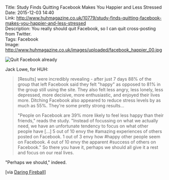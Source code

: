 Title: Study Finds Quitting Facebook Makes You Happier and Less Stressed  
Date: 2015-12-03 14:40  
Link: http://www.huhmagazine.co.uk/10779/study-finds-quitting-facebook-makes-you-happier-and-less-stressed  
Description: You really should quit Facebook, so I can quit cross-posting from Twitter.  
Tags: Facebook  
Image: http://www.huhmagazine.co.uk/images/uploaded/facebook_happier_00.jpg  

![Quit Facebook already][huhmagazine]

Jack Lowe, for HUH:

> [Results] were incredibly revealing - after just 7 days 88% of the group that left Facebook said they felt "happy" as opposed to 81% in the group still using the site. They also felt less angry, less lonely, less depressed, more decisive, more enthusiastic, and enjoyed their lives more. Ditching Facebook also appeared to reduce stress levels by as much as 55%. They're some pretty strong results…
>
> "People on Facebook are 39% more likely to feel less happy than their friends," reads the study. "Instead of focussing on what we actually need, we have an unfortunate tendency to focus on what other people have […] 5 out of 10 envy the #amazing experiences of others posted on Facebook. 1 out of 3 envy how #happy other people seem on Facebook. 4 out of 10 envy the apparent #success of others on Facebook." So there you have it, perhaps we should all give it a rest and focus on our real lives.

"Perhaps we should," indeed.

[via [Daring Fireball][daringfireball]]

[daringfireball]: http://daringfireball.net/linked/2015/12/03/facebook-vs-happiness "Source post from John Gruber"
[huhmagazine]: http://www.huhmagazine.co.uk/images/uploaded/facebook_happier_00.jpg "Quit Facebook already"